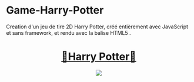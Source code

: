 # Game-Harry-Potter
Creation d'un jeu de tire 2D Harry Potter, créé entièrement avec JavaScript et sans framework, et rendu avec la balise HTML5 <canvas>.
<h1 align="center">
<a href="https://game-harry-potter.web.app/">🚀Harry Potter🚀</a>
</h1>
<p align="center">
<img src="https://user-images.githubusercontent.com/74665047/209453718-ba207947-3008-44d3-a930-6034fadc1cec.jpg"/>
<p>
